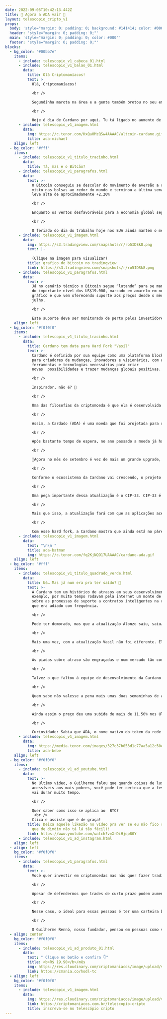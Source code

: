```yaml
---
date: 2022-09-05T10:42:13.442Z
title: 🧐 Agora a ADA vai? 🧐
layout: telescopio_cripto_v1
props:
  body: 'style="margin: 0; padding: 0; background: #141414; color: #000"'
  header: 'style="margin: 0; padding: 0;"'
  main: 'style="margin: 0; padding: 0; color: #000"'
  footer: 'style="margin: 0; padding: 0;"'
blocks:
  - bg_color: "#00bb7e"
    items:
      - include: telescopio_v1_cabeca_01.html
      - include: telescopio_v1_balao_01.html
        data:
          title: Olá Criptomaníacos!
          text: >
            Olá, Criptomaníacos! 

            <br />

            Segundinha marota na área e a gente também brotou no seu email!

            <br />

            Hoje é dia de Cardano por aqui. Tu tá ligado no aumento de preço e os motivos por trás disso? 
      - include: telescopio_v1_imagem.html
        data:
          img: https://c.tenor.com/HxQa0MzQSw4AAAAC/altcoin-cardano.gif
          title: ada-michael
    align: left
  - bg_color: "#fff"
    items:
      - include: telescopio_v1_titulo_tracinho.html
        data:
          title: Tá, mas e o Bitcão?
      - include: telescopio_v1_paragrafos.html
        data:
          text: >-
            O Bitcoin conseguiu se descolar do movimento de aversão a risco
            visto nas bolsas ao redor do mundo e terminou a última semana em
            leve alta de aproximadamente +2,20%

            <br />

            Enquanto os ventos desfavoráveis para a economia global seguem preocupando os investidores, com a interrupção do fornecimento de gás russo à Europa e a China voltando a impor Lockdowns nos últimos dias, os ativos de risco podem ficar sujeitos a novas quedas.

            <br />

            O feriado do dia do trabalho hoje nos EUA ainda mantém o mercado à vista fechado por lá, devendo retirar parte da liquidez também das criptomoedas e trazer falsos movimentos para aqueles que operam no curtíssimo prazo, exigindo cautela adicional.
      - include: telescopio_v1_imagem.html
        data:
          img: https://s3.tradingview.com/snapshots/r/ro5IDSk8.png
          text: |-
            
            (Clique na imagem para visualizar)
          title: grafico do bitcoin no tradingview
          link: https://s3.tradingview.com/snapshots/r/ro5IDSk8.png
      - include: telescopio_v1_paragrafos.html
        data:
          text: >-
            Já no cenário técnico o Bitcoin segue “lutando” para se manter acima
            do importante nível dos US$19.000, marcado em amarelo em nosso
            gráfico e que vem oferecendo suporte aos preços desde o mês de
            julho.

            <br />

            Este suporte deve ser monitorado de perto pelos investidores, pois sua eventual perda pode acelerar ainda mais o movimento de baixa visto ao longo do ano. 😱
    align: left
  - bg_color: "#f0f0f0"
    items:
      - include: telescopio_v1_titulo_tracinho.html
        data:
          title: Cardano tem data para Hard Fork "Vasil"
          text: >-
            Cardano é definida por sua equipe como uma plataforma blockchain
            para criadores de mudanças, inovadores e visionários, com as
            ferramentas e tecnologias necessárias para criar
            novas  possibilidades e trazer mudanças globais positivas.

            <br />

            Inspirador, não é? 🥰

            <br />

            Uma das filosofias da criptomoeda é que ela é desenvolvida por meio de métodos baseados em evidências. Isso quer dizer que antes de uma funcionalidade ser implementada, há uma série de estudos mais formal(parecidos com esses de universidades) para ver se é viável e vantajosa.

            <br />

            Assim, a Cardado (ADA) é uma moeda que foi projetada para receber atualizações constantes e absorver todas as boas inovações que aparecem no mercado de cripto.  

            <br />

            Após bastante tempo de espera, no ano passado a moeda já havia passado por uma grande atualização, chamada de Alonzo, que passou a permitir o uso de contratos inteligentes em sua blockchain.

            <br />

            🎉Agora no mês de setembro é vez de mais um grande upgrade, de nome Vasil. 🎉

            <br />

            Conforme o ecossistema da Cardano vai crescendo, o projeto precisa se preocupar com aqueles velhos e conhecidos fatores que você escuta toda hora: ser escalável, atrair aplicações, ter boa velocidade… E a atualização, considerada ainda maior do que a Alonzo, tá vindo para melhorar o desempenho destes quesitos rede.

            <br />

            Uma peça importante dessa atualização é o CIP-33. CIP-33 é um mecanismo com a função de reduzir significativamente o custo de transações, otimizando e “compactando” as mesmas. Ainda como benefício deste mecanismo, haverá um aumento da velocidade operacional, o que reduz a possibilidade de que a rede congestione.

            <br />

            Mais que isso, a atualização fará com que as aplicações acessem dados on-chain de forma mais simples, o que pode atrair mais dapps para a rede.

            <br />

            Com esse hard fork, a Cardano mostra que ainda está no páreo e que não quer perder mais espaço para outras blockchains, como a Solana. 🤼
      - include: telescopio_v1_imagem.html
        data:
          text: "\n\n "
          title: ada-batman
          img: https://c.tenor.com/fq2KjNQO17UAAAAC/cardano-ada.gif
    align: left
  - bg_color: "#fff"
    items:
      - include: telescopio_v1_titulo_quadrado_verde.html
        data:
          title: Ué… Mas já num era pra ter saído? 🤔
          text: >-
            A Cardano tem um histórico de atrasos em seus desenvolvimentos. Por
            exemplo, por muito tempo rodavam pela internet um monte de memes
            sobre as promessas de suporte a contratos inteligentes na rede, mas
            que era adiado com frequência.

            <br />

            Pode ter demorado, mas que a atualização Alonzo saiu, saiu…

            <br />

            Mais uma vez, com a atualização Vasil não foi diferente. Ela foi anunciada, adiada para julho e nada… Mas como a Cardano atrasa mas não falha, dia 22 de setembro sai o hard fork(assim esperamos).

            <br />

            As piadas sobre atraso são engraçadas e num mercado tão competitivo é normal que a comunidade pegue no pé. Apesar disso, temos que levar em conta que criar uma moeda do zero é uma tarefa árdua. Atualizar então, é osso! Tá aí a ETH 2.0 com seus atrasos para mostrar que é verdade.

            <br />

            Talvez o que faltou à equipe de desenvolvimento da Cardano foi acertar o timing para que uma mudança tão importante no código da rede não seja ofuscada pela atualização da concorrência. A data marcada é cerca de uma semana depois do “The Merge", atualização da Ethereum que está sendo considerada uma das datas marcantes do mercado cripto de todos os tempos.

            <br />

            Quem sabe não valesse a pena mais umas duas semaninhas de atraso antes de soltar a atualização pra tentar atrair mais atenção? Afinal, o que é mais um balde de água fria pra quem já tá encharcado? 

            <br />

            Ainda assim o preço deu uma subida de mais de 11.50% nos últimos 7 dias, o que sugere que o mercado já pode estar precificando a atualização.

            <br />

            Curiosidade: Sabia que ADA, o nome nativo do token da rede Cardano é uma homenagem à Ada Lovelace - uma matemática do século 19 que é reconhecida como a primeira programadora de computador? ❤️❤️❤️
      - include: telescopio_v1_imagem.html
        data:
          img: https://media.tenor.com/images/327c37b053d1c77aa5a12c50ee4abc97/tenor.gif
          title: ada-bebe
    align: left
  - bg_color: "#f0f0f0"
    items:
      - include: telescopio_v1_ad_youtube.html
        data:
          text: >-
            No último vídeo, o Guilherme falou que quando coisas de luxo estão
            acessíveis aos mais pobres, você pode ter certeza que a festa não
            vai durar muito tempo.

            <br />

            Quer saber como isso se aplica ao  BTC?
             <br />
            Clica e assiste que é de graça!
          title: Deixa aquele likezão no vídeo pra ver se eu não fico rico de joinhas (já
            que de dimdim não tá lá tão fácil)!
          link: https://www.youtube.com/watch?v=XrDiHjqp80Y
      - include: telescopio_v1_ad_instagram.html
    align: left
  - align: left
    bg_color: "#f0f0f0"
    items:
      - include: telescopio_v1_paragrafos.html
        data:
          text: >-
            Você quer investir em criptomoedas mas não quer fazer trading?

            <br />

            Apesar de defendermos que trades de curto prazo podem aumentar sua rentabilidade, entendemos que nem todo mundo tem o tempo disponível pra operar.

            <br />

            Nesse caso, o ideal para essas pessoas é ter uma carteira bem fundamentada para o longo prazo, cujo objetivo seja acumular Bitcoins.

            <br />

            O Guilherme Rennó, nosso fundador, pensou em pessoas como você e decidiu criar a Carteira HODL, voltada para quem quer dar o primeiro passo no mercado cripto sem se preocupar em operar todo dia.
  - align: center
    bg_color: "#f0f0f0"
    items:
      - include: telescopio_v1_ad_produto_01.html
        data:
          text: " Clique no botão e confira 👇"
          title: <b>R$ 19,90</b>/mês
          img: https://res.cloudinary.com/criptomaniacos/image/upload/v1661372975/telescopio/produtos/logo_carteira_hodl_mhzjq6.png
          link: https://cmania.co/hodl-tc
  - align: left
    bg_color: "#f0f0f0"
    items:
      - include: telescopio_v1_imagem.html
        data:
          img: https://res.cloudinary.com/criptomaniacos/image/upload/v1662133224/telescopio/inscreva-se-telescopio.png
          link: https://criptomaniacos.com.br/telescopio-cripto
          title: inscreva-se no telescópio cripto
---
```


